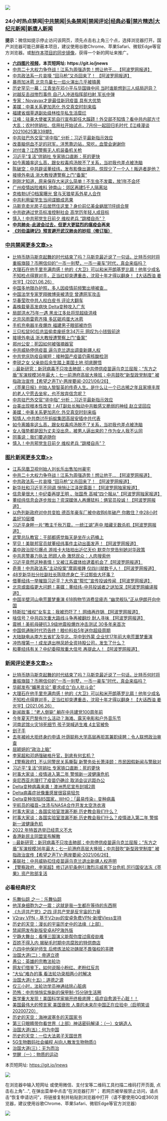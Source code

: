 ![](https://raw.githubusercontent.com/fqnews/bnews/master/64photo/fqnews-qr.jpg)

<div id="tt">
<h3>24小时热点禁闻|<a href="#%E4%B8%AD%E5%85%B1%E7%A6%81%E9%97%BB%E6%9B%B4%E5%A4%9A%E6%96%87%E7%AB%A0">中共禁闻</a>|<a href="#%E5%9B%BE%E7%89%87%E6%96%B0%E9%97%BB%E6%9B%B4%E5%A4%9A%E6%96%87%E7%AB%A0">头条禁闻</a>|<a href="#%E6%96%B0%E9%97%BB%E8%AF%84%E8%AE%BA%E6%9B%B4%E5%A4%9A%E6%96%87%E7%AB%A0">禁闻评论|<a href="#%E5%BF%85%E7%9C%8B%E7%BB%8F%E5%85%B8%E5%A5%BD%E6%96%87">经典必看|<a href="/video.md#%E7%A6%81%E7%89%87%E7%B2%BE%E9%80%89">禁片精选</a>|<a href="https://github.com/fqnews/djy/blob/master/gb/nf1351518.md#1">大纪元新闻</a>|<a href="https://github.com/fqnews/ntdtv/blob/master/gb/prog204.md#1">新唐人新闻</a></h3>
<div><b>提示：</b>微信如提示停止访问该网页，须先点击右上角三个点，选择浏览器打开。国产浏览器可能已屏蔽本项目，建议使用谷歌Chrome、苹果Safari、微软Edge等官方浏览器。或<a href="https://github.com/fqnews/bnews/blob/master/%E5%88%B6%E4%BD%9Cgit%E7%A6%81%E9%97%BB%E9%95%9C%E5%83%8F.md">制作本项目的同步镜像</a>，获得一个新的网址来推广。</div>
<ul>
<li><b><a href="http://d1.bdrive.tk/64.mp4" target="_blank">六四图片视频</a>，本页短网址: https://git.io/jnews</b></li>
<li><a href="/topimagenews/20210626/1574894.md">中共二十大权力争夺战！江系为周强造势！想让他干... 【阿波罗网报道】</a></li>
<li><a href="/topimagenews/20210626/1574848.md">中共政法系一片哀嚎 “回马枪”又杀回来了！ 【阿波罗网报道】</a></li>
<li><a href="/cnnews/20210626/1574691.md">暴雨加冰雹 北京鸟巢七一焰火演出几乎被搞黄</a></li>
<li><a href="/comments/20210626/1574660.md">历史罕见一幕：江青坐在邓小平与华国锋中间 当时谁能想到三人结局迥异？</a></li>
<li><a href="/cbnews/20210626/1574864.md">对越反击战惨烈事件 自己人冲进指挥部扫射 军长中弹</a></li>
<li><a href="/cnnews/20210626/1574653.md">专家：Novavax才是最佳新冠疫苗 具有大优势</a></li>
<li><a href="/cbnews/20210626/1574940.md">美媒：中美关系更加恶化 外交真空时刻来临</a></li>
<li><a href="/baitai/20210626/1575018.md">福建省烟草退副处级林桂华私生活糜烂</a></li>
<li><a href="/cbnews/20210626/1574839.md">江峰：驻美大使崔天凯自行宣布卸任大蹊跷！外交部不知情？看中共内部方寸大乱；农村供销社、信用社开始试点，7月份一起回归毛时代【江峰漫谈20210625第339期】</a></li>
<li><a href="/cbnews/20210626/1574965.md">中共驻巴外交官“竖中指” 分析：习近平最新指示效应</a></li>
<li><a href="/lifebaike/20210626/1574913.md">改善脑供血不足的冠军，洋葱靠边站，常吃，血管会谢谢你</a></li>
<li><a href="/cbnews/20210626/1574770.md">对付谁？江西警察无人机装备机关枪</a></li>
<li><a href="/comments/20210626/1575091.md">习近平“复活”供销社 专家铁口直断：死的更快</a></li>
<li><a href="/cbnews/20210626/1574931.md">如今离婚率这么高，跟女权毒鸡汤脱不了关系，当初我也差点被洗脑</a></li>
<li><a href="/bannedvideo/20210626/1574977.md">陈破空：中共辟谣董经纬，发布影像出漏洞，惊现少了一个人！叛逃者是他？</a></li>
<li><a href="/cbnews/20210626/1575062.md">接境外电话 浙大教授遭警察上门“备案”</a></li>
<li><a href="/lifebaike/20210626/1574925.md">刚刚才知道，原来保存大米这么简单！不生虫不发霉，放1年不会坏</a></li>
<li><a href="/cnnews/20210626/1574935.md">广州疫情凶险难料 钟南山：郊区再建5千人隔离站</a></li>
<li><a href="/lifebaike/20210626/1574960.md">克格勃UFO档案曝光 曾与天狼星系外星人合作</a></li>
<li><a href="/comments/20210626/1574683.md">中共利用留学生当间谍酿成恶果</a></li>
<li><a href="/cnnews/20210626/1574731.md">马斯克卖光房子后居然住这里？身价前亿美金蜗居11坪组合屋</a></li>
<li><a href="/cbnews/20210626/1574663.md">中共欲通过党员标准控制社会 高学历年轻人成目标</a></li>
<li><a href="/cbnews/20210626/1574895.md">慎入！中共邪党生日前夕 维权老兵 “跳楼自杀”？</a></li>
<li><b><a href="/comments/20200211/1275071.md" target="_blank">中共肺炎-此波会过去，但更大更猛烈的瘟疫会再来</a></b></li>
<li><b><a href="/comments/20200207/1272816.md" target="_blank">《刘伯温碑记》预言避开武汉肺炎的妙招（修订版）</a></b></li>
</ul>
</div>

<div class="catlist">
<h3><a href="/cbnews/" target="_blank">中共禁闻</a><span><a href="/cbnews/" target="_blank" rel="nofollow">更多文章>></a></span></h3>
<ul>
<li><a href="/comments/20210627/1575198.md" target="_blank">比特币随马斯克起舞的时代结束了吗？马斯克最近说了一句话，比特币何时将重振旗鼓？币圈信仰的“一币一别墅，一币一豪车”时代，真会来临吗？</a></li>
<li><a href="/comments/20210627/1575185.md" target="_blank">大理石在他手里充满肉感！他的《大卫》可以和米开朗基罗比肩！他年少成名不知检点得罪对手，正当红却突遭重击，沈寂十年才得以翻身！【大话西油 姜光宇】(2021.06.26）</a></li>
<li><a href="/cbnews/20210627/1575178.md" target="_blank">中国多地限办护照，多人因疫情前频繁出境被查…</a></li>
<li><a href="/cbnews/20210627/1575173.md" target="_blank">中国法学专家罗翔微博突被清空 曾遭网军攻击</a></li>
<li><a href="/cbnews/20210627/1575168.md" target="_blank">华春莹吹中共人权白皮书 评论大翻车</a></li>
<li><a href="/cbnews/20210627/1575167.md" target="_blank">毒株载量高发病快 Delta变种攻入广东</a></li>
<li><a href="/cbnews/20210627/1575166.md" target="_blank">局部洪水75年一遇 黑龙江多处将现超级洪峰</a></li>
<li><a href="/cbnews/20210627/1575133.md" target="_blank">北京风雨雷雹齐降 多区砸鸡蛋大冰雹</a></li>
<li><a href="/cbnews/20210627/1575126.md" target="_blank">手机充电器半夜爆炸 福建男子眼部被炸伤</a></li>
<li><a href="/cbnews/20210627/1575117.md" target="_blank">三只松鼠90后总监偷卖废纸贪34万元 网叹为小钱毁前途</a></li>
<li><a href="/cbnews/20210626/1575062.md" target="_blank">接境外电话 浙大教授遭警察上门“备案”</a></li>
<li><a href="/cbnews/20210626/1575050.md" target="_blank">郑州公安：死囚如何被强摘器官</a></li>
<li><a href="/cbnews/20210626/1575045.md" target="_blank">中共威胁停供疫苗 逼乌克兰退出调查新疆人权</a></li>
<li><a href="/cbnews/20210626/1575033.md" target="_blank">中共党庆防疫自揭短：接种国产疫苗仍需核酸检测</a></li>
<li><a href="/cbnews/20210626/1575026.md" target="_blank">李锐之女 父亲劫后余生踏上美国土地 彻底醒悟</a></li>
<li><a href="/comments/20210626/1575021.md" target="_blank">💥最新研究：新冠病毒不只攻击肺部；中共停供疫苗逼乌克兰屈服；“东方之盾”军演规模36年最大；七一前港府高层大换班；中共鼓吹”新型政党制度” 被指政治宣传【希望之声TV-两岸要闻-2021/06/26】</a></li>
<li><a href="/comments/20210626/1574979.md" target="_blank">《苹果日报》创始人黎智英的传奇人生。是什么让一个已古稀之年且家境丰厚的老人宁愿去坐牢，也不放弃信念呢？</a></li>
<li><a href="/cbnews/20210626/1574965.md" target="_blank">中共驻巴外交官“竖中指” 分析：习近平最新指示效应</a></li>
<li><a href="/cbnews/20210626/1574946.md" target="_blank">台美出现根本性改变！AIT副处长触动中共敏感又脆弱的神经 赵立坚回应</a></li>
<li><a href="/cbnews/20210626/1574940.md" target="_blank">美媒：中美关系更加恶化 外交真空时刻来临</a></li>
<li><a href="/cbnews/20210626/1574933.md" target="_blank">知情人:中共商讨在蚂蚁集团高层安插中共代表</a></li>
<li><a href="/cbnews/20210626/1574931.md" target="_blank">如今离婚率这么高，跟女权毒鸡汤脱不了关系，当初我也差点被洗脑</a></li>
<li><a href="/cbnews/20210626/1574929.md" target="_blank">女人强势都是因为丈夫没出息，被男人逼出来的？作为女人我不认同</a></li>
<li><a href="/comments/20210626/1574893.md" target="_blank">同事说：我们要追随你</a></li>
<li><a href="/cbnews/20210626/1574895.md" target="_blank">慎入！中共邪党生日前夕 维权老兵 “跳楼自杀”？</a></li>

</ul>
</div>
<div class="catlist">
<h3><a href="/topimagenews/" target="_blank">图片新闻</a><span><a href="/topimagenews/" target="_blank" rel="nofollow">更多文章>></a></span></h3>
<ul>
<li><a href="/topimagenews/20210627/1575184.md" target="_blank">江系凤凰卫视创始人刘长乐出售加州豪宅</a></li>
<li><a href="/topimagenews/20210626/1574894.md" target="_blank">中共二十大权力争夺战！江系为周强造势！想让他干&#8230; 【阿波罗网报道】</a></li>
<li><a href="/topimagenews/20210626/1574848.md" target="_blank">中共政法系一片哀嚎 “回马枪”又杀回来了！ 【阿波罗网报道】</a></li>
<li><a href="/topimagenews/20210625/1574189.md" target="_blank">新华社和习近平不同调 悄悄让江泽民露面！【阿波罗网独家报道】</a></li>
<li><a href="/topimagenews/20210625/1574140.md" target="_blank">信息量很大！中纪委再提王明 、张国焘 高喊“四个服从”【阿波罗网独家报道】</a></li>
<li><a href="/topimagenews/20210625/1574040.md" target="_blank">董经纬信息会逐步放出？资深媒体人再爆猛料：俩官员投诚！【阿波罗网报道】</a></li>
<li><a href="/topimagenews/20210624/1573598.md" target="_blank">以色列新政府对中共变脸 德百年豪车厂被中收购6年破产 你敢住？中28小时盖好10层楼</a></li>
<li><a href="/topimagenews/20210624/1573398.md" target="_blank">习近平身畔一片“教主千秋万载，一统江湖”声中 暗藏无数杀机【阿波罗网报道】</a></li>
<li><a href="/topimagenews/20210624/1573292.md" target="_blank">武警总队教官：干部都感觉每天是坐在火药桶上</a></li>
<li><a href="/topimagenews/20210623/1572879.md" target="_blank">罕见！美联邦官员就董经纬事件主动出面发声！【阿波罗网报道】</a></li>
<li><a href="/topimagenews/20210623/1572841.md" target="_blank">美中政治现引爆点 游戏卡大陆拍出近亿天价 默克尔党告别她对华政策</a></li>
<li><a href="/topimagenews/20210623/1572689.md" target="_blank">中共恶警暴力执法 罔顾人命 激怒民众：人肉搜索他</a></li>
<li><a href="/topimagenews/20210623/1572656.md" target="_blank">习近平竟然这种表情！又被江系媒体给逮着机会了【阿波罗网报道】</a></li>
<li><a href="/topimagenews/20210623/1572594.md" target="_blank">奇景！中共政法系“主动投案”摩肩接踵 仅四川就数千人！【阿波罗网报道】</a></li>
<li><a href="/topimagenews/20210623/1572334.md" target="_blank">48岁新华社分社副社长陈晓虎身亡 干过那些大坏事？</a></li>
<li><a href="/topimagenews/20210622/1571979.md" target="_blank">借董经纬一举摧毁习近平？大外宣“帮忙”宣传投诚传闻 【阿波罗网报道】</a></li>
<li><a href="/topimagenews/20210622/1571863.md" target="_blank">北京或面临更大问题！美媒：董经纬-中共投诚者之谜加深【阿波罗网编译报道】</a></li>
<li><a href="/topimagenews/20210621/1571349.md" target="_blank">中国半壁河山电荒噩梦重演 618购物节消费显疲态 “幽灵舰队”正从伊朗开向中国</a></li>
<li><a href="/topimagenews/20210621/1571238.md" target="_blank">特斯拉“维权”女车主：我被恐吓了！ 网络再炸锅 【阿波罗网报道】</a></li>
<li><a href="/topimagenews/20210621/1571162.md" target="_blank">啥信号？中共四次重大路线斗争再被翻炒 耐人寻味 【阿波罗网报道】</a></li>
<li><a href="/topimagenews/20210621/1571069.md" target="_blank">震撼！美航母硬抗3.9级地震般爆炸冲击测试 30多年来首次</a></li>
<li><a href="/topimagenews/20210621/1570856.md" target="_blank">中国低通胀时代恐告终！粮价料处5年迷你超级周期</a></li>
<li><a href="/topimagenews/20210620/1570841.md" target="_blank">大陆缺电从南方五省扩及华北、华中到外蒙 企业忧17年前大电荒噩梦重演</a></li>
<li><a href="/topimagenews/20210620/1570595.md" target="_blank">冲热搜第一！成龙退出林凤娇全资持股公司，发生了什么？</a></li>
<li><a href="/topimagenews/20210620/1570532.md" target="_blank">和董经纬有关？中纪委释放重大信号 再提此人！【阿波罗网报道】</a></li>

</ul>
</div>
<div class="catlist">
<h3><a href="/comments/" target="_blank">新闻评论</a><span><a href="/comments/" target="_blank" rel="nofollow">更多文章>></a></span></h3>
<ul>
<li><a href="/comments/20210627/1575198.md" target="_blank">比特币随马斯克起舞的时代结束了吗？马斯克最近说了一句话，比特币何时将重振旗鼓？币圈信仰的“一币一别墅，一币一豪车”时代，真会来临吗？</a></li>
<li><a href="/comments/20210627/1575187.md" target="_blank">华邮发布“媚黑言论” 要求成立“白人批斗会”</a></li>
<li><a href="/comments/20210627/1575185.md" target="_blank">大理石在他手里充满肉感！他的《大卫》可以和米开朗基罗比肩！他年少成名不知检点得罪对手，正当红却突遭重击，沈寂十年才得以翻身！【大话西油 姜光宇】(2021.06.26）</a></li>
<li><a href="/comments/20210627/1575175.md" target="_blank">新闻故事：“老人倒毙” 躺在中共建党100周年前</a></li>
<li><a href="/comments/20210627/1575135.md" target="_blank">今年夏天巴黎有什么活动？海滩、露天电影和户外音乐节</a></li>
<li><a href="/comments/20210627/1575127.md" target="_blank">河南武馆火灾18死细节 孩子哭喊逃生难 4主官被免</a></li>
<li><a href="/comments/20210627/1575105.md" target="_blank">刽子手</a></li>
<li><a href="/comments/20210627/1575104.md" target="_blank">去年被岭大拒终身约申请 叶荫聪称大学高层再拒其兼职续聘：令人联想政治审查</a></li>
<li><a href="/comments/20210627/1575103.md" target="_blank">屈颖妍的“政治上脑”</a></li>
<li><a href="/comments/20210627/1575102.md" target="_blank">李家超和邓炳强破格升官，到底有何玄机？</a></li>
<li><a href="/comments/20210627/1575101.md" target="_blank">【警察政府】不认同警民关系撕裂 新警务处长萧泽颐：市民因假新闻与警敌对</a></li>
<li><a href="/comments/20210626/1575091.md" target="_blank">习近平“复活”供销社 专家铁口直断：死的更快</a></li>
<li><a href="/comments/20210626/1575090.md" target="_blank">时事大家谈：疫情进入第二年 警惕新一波健康危机</a></li>
<li><a href="/comments/20210626/1575083.md" target="_blank">突尼西亚总理打了疫苗仍确诊 取消会议远距办公</a></li>
<li><a href="/comments/20210626/1575082.md" target="_blank">Delta变种病毒来袭！澳洲悉尼宣布封城2周</a></li>
<li><a href="/comments/20210626/1575075.md" target="_blank">Delta病毒症状像重感冒很容易轻忽</a></li>
<li><a href="/comments/20210626/1575074.md" target="_blank">Delta变种攻陷85国家，WHO：「最易传染」变种病毒</a></li>
<li><a href="/comments/20210626/1575073.md" target="_blank">宇航员的福音~汰渍与NASA合作开发太空洗衣液</a></li>
<li><a href="/comments/20210626/1575072.md" target="_blank">时事大家谈：各国实验室泄漏不断 历史教会我们什么？</a></li>
<li><a href="/comments/20210626/1575071.md" target="_blank">时事大家谈：各国实验室泄漏不断 历史教会我们什么？疫情进入第二年 警惕新一波健康危机</a></li>
<li><a href="/comments/20210626/1575044.md" target="_blank">2022 年特首选举已经意义不大</a></li>
<li><a href="/comments/20210626/1575027.md" target="_blank">香港新民主同盟宣布解散</a></li>
<li><a href="/comments/20210626/1575021.md" target="_blank">💥最新研究：新冠病毒不只攻击肺部；中共停供疫苗逼乌克兰屈服；“东方之盾”军演规模36年最大；七一前港府高层大换班；中共鼓吹”新型政党制度” 被指政治宣传【希望之声TV-两岸要闻-2021/06/26】</a></li>
<li><a href="/comments/20210626/1574981.md" target="_blank">美联社：中共威胁扣住疫苗逼乌克兰退出新疆人权声明</a></li>
<li><a href="/comments/20210626/1574980.md" target="_blank">【警察政府．李家超】修订逃犯条例引激烈示威惹下台危机 厉行国安法冻《苹果》资产败部复活</a></li>

</ul>
</div>

<div class="catlist">
<h3>必看经典好文</h3>
<ul>
<li><a href="/tculture/20170710/789533.md" target="_blank">乐舞仙踪 之一：乐舞仙踪</a></li>
<li><a href="/topimagenews/20210219/1489990.md" target="_blank">他浑身细胞为之一震：这就是我一生都在等待的东西啊</a></li>
<li><a href="/bookonline/20131116/201053.md" target="_blank">《九评共产党》之四 评共产党是反宇宙的力量</a></li>
<li><a href="/comments/20210402/1257608.md" target="_blank">V2ray VPN &#8211; 基于V2ray的安卓免费VPN-新增Vless支持</a></li>
<li><a href="/tculture/20121025/73065.md" target="_blank">历史的天空：漫长的宇宙历史中的法缘（上部）</a></li>
<li><a href="/comments/20200627/783266.md" target="_blank">禁闻网发布新版安卓APP海外版</a></li>
<li><a href="/comments/20200527/1273654.md" target="_blank">宁静大舞台：看懂三国演义能帮你度过瘟疫劫难</a></li>
<li><a href="/lifebaike/20200711/1358994.md" target="_blank">百姓不得入内 揭秘毛时期中共腐败的特供商店</a></li>
<li><a href="/comments/20200926/1403542.md" target="_blank">六四中他保护师生 后修炼法轮功铸就不畏强权的丰碑</a></li>
<li><a href="/cbnews/20180308/911611.md" target="_blank">治国大道(二)：帝道立德</a></li>
<li><a href="/comments/20200313/1292991.md" target="_blank">愚公：英雄的宗教法轮功</a></li>
<li><a href="/comments/20200712/1359630.md" target="_blank">网友们借鉴下，如何说服小粉红、老粉红反共</a></li>
<li><a href="/cbnews/20210428/1535533.md" target="_blank">“大仙”难办的事  看法轮功录相两小时解决</a></li>
<li><a href="/topimagenews/20180322/917868.md" target="_blank">治国大道(十五)：道德之源</a></li>
<li><a href="/health/20170626/780270.md" target="_blank">仅三小时，法轮功学员神通祛除心脏病</a></li>
<li><a href="/baitai/20200711/1359005.md" target="_blank">恐怖：中共悄悄实施新的保甲制-15分钟生活圈</a></li>
<li><a href="/comments/20201115/1431139.md" target="_blank">医学重大发现！美国科学家揭开终极底牌：癌症自愈源于心脏！！</a></li>
<li><a href="/bannedvideo/20210227/1495046.md" target="_blank">美国最伟大的预言家 美国衰败 人类的未来在中国正在应验中（启明笑谈20200720）</a></li>
<li><a href="/tculture/xiulian/20170318/732480.md" target="_blank">历史的天空：海神波塞冬的天国家书</a></li>
<li><a href="/comments/20200426/1319648.md" target="_blank">第三只眼睛带你看世界（上部）神话密码解译：（一）女娲造人</a></li>
<li><a href="/cbnews/20180311/913065.md" target="_blank">治国大道(五)：何为中国</a></li>
<li><a href="/tculture/20121025/73067.md" target="_blank">历史的天空：一位大法弟子天国世界</a></li>
<li><a href="/topimagenews/20200527/1335347.md" target="_blank">5G生物数码社会编程 AI向人散发生物物质()</a></li>
<li><a href="/cbnews/20180309/912114.md" target="_blank">治国大道(三)：无为而治</a></li>
<li><a href="/comments/20200810/1377609.md" target="_blank">觉醒（一）：物质的运动</a></li>

</ul>
</div>

本页短网址: https://git.io/jnews

![](https://raw.githubusercontent.com/fqnews/bnews/master/64photo/fqnews-qr.jpg)

在浏览器中输入短网址 或使用微信、支付宝等二维码工具扫描二维码打开页面, 点击右上角"...", 在弹出菜单中点击“在浏览器打开”； 若网页被举报禁止访问，请点击“恢复申请访问”，将链接复制并粘贴到浏览器中打开（请不要使用QQ或360浏览器，建议使用谷歌Chrome、苹果Safari、微软Edge等官方浏览器）

![](https://raw.githubusercontent.com/fqnews/bnews/master/64photo/wx.jpg)